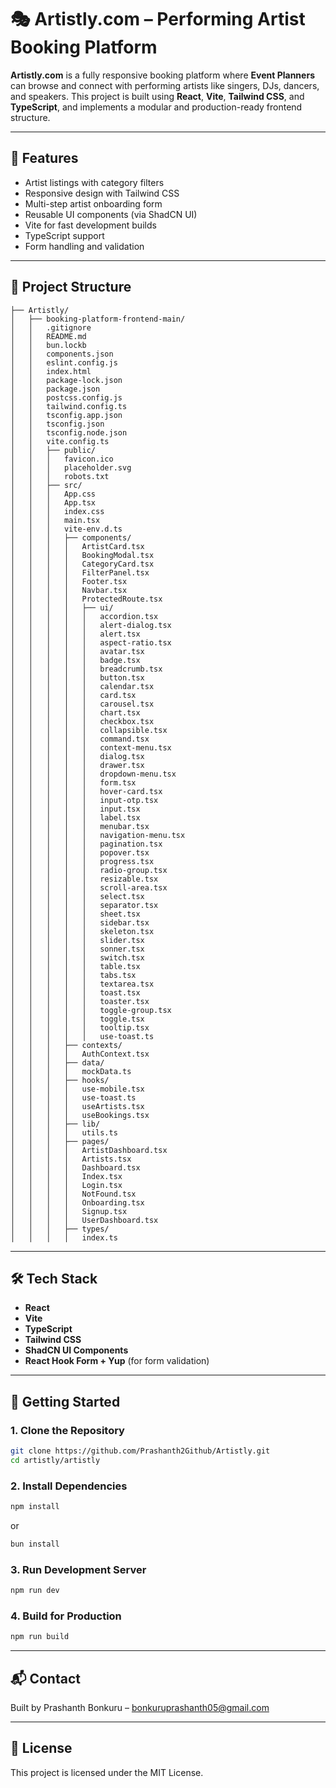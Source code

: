 
# 🎭 Artistly.com – Performing Artist Booking Platform

**Artistly.com** is a fully responsive booking platform where **Event Planners** can browse and connect with performing artists like singers, DJs, dancers, and speakers. This project is built using **React**, **Vite**, **Tailwind CSS**, and **TypeScript**, and implements a modular and production-ready frontend structure.

---

## 🚀 Features

- Artist listings with category filters
- Responsive design with Tailwind CSS
- Multi-step artist onboarding form
- Reusable UI components (via ShadCN UI)
- Vite for fast development builds
- TypeScript support
- Form handling and validation

---

## 📁 Project Structure

```
├── Artistly/
│   ├── booking-platform-frontend-main/
│   │   .gitignore
│   │   README.md
│   │   bun.lockb
│   │   components.json
│   │   eslint.config.js
│   │   index.html
│   │   package-lock.json
│   │   package.json
│   │   postcss.config.js
│   │   tailwind.config.ts
│   │   tsconfig.app.json
│   │   tsconfig.json
│   │   tsconfig.node.json
│   │   vite.config.ts
│   │   ├── public/
│   │   │   favicon.ico
│   │   │   placeholder.svg
│   │   │   robots.txt
│   │   ├── src/
│   │   │   App.css
│   │   │   App.tsx
│   │   │   index.css
│   │   │   main.tsx
│   │   │   vite-env.d.ts
│   │   │   ├── components/
│   │   │   │   ArtistCard.tsx
│   │   │   │   BookingModal.tsx
│   │   │   │   CategoryCard.tsx
│   │   │   │   FilterPanel.tsx
│   │   │   │   Footer.tsx
│   │   │   │   Navbar.tsx
│   │   │   │   ProtectedRoute.tsx
│   │   │   │   ├── ui/
│   │   │   │   │   accordion.tsx
│   │   │   │   │   alert-dialog.tsx
│   │   │   │   │   alert.tsx
│   │   │   │   │   aspect-ratio.tsx
│   │   │   │   │   avatar.tsx
│   │   │   │   │   badge.tsx
│   │   │   │   │   breadcrumb.tsx
│   │   │   │   │   button.tsx
│   │   │   │   │   calendar.tsx
│   │   │   │   │   card.tsx
│   │   │   │   │   carousel.tsx
│   │   │   │   │   chart.tsx
│   │   │   │   │   checkbox.tsx
│   │   │   │   │   collapsible.tsx
│   │   │   │   │   command.tsx
│   │   │   │   │   context-menu.tsx
│   │   │   │   │   dialog.tsx
│   │   │   │   │   drawer.tsx
│   │   │   │   │   dropdown-menu.tsx
│   │   │   │   │   form.tsx
│   │   │   │   │   hover-card.tsx
│   │   │   │   │   input-otp.tsx
│   │   │   │   │   input.tsx
│   │   │   │   │   label.tsx
│   │   │   │   │   menubar.tsx
│   │   │   │   │   navigation-menu.tsx
│   │   │   │   │   pagination.tsx
│   │   │   │   │   popover.tsx
│   │   │   │   │   progress.tsx
│   │   │   │   │   radio-group.tsx
│   │   │   │   │   resizable.tsx
│   │   │   │   │   scroll-area.tsx
│   │   │   │   │   select.tsx
│   │   │   │   │   separator.tsx
│   │   │   │   │   sheet.tsx
│   │   │   │   │   sidebar.tsx
│   │   │   │   │   skeleton.tsx
│   │   │   │   │   slider.tsx
│   │   │   │   │   sonner.tsx
│   │   │   │   │   switch.tsx
│   │   │   │   │   table.tsx
│   │   │   │   │   tabs.tsx
│   │   │   │   │   textarea.tsx
│   │   │   │   │   toast.tsx
│   │   │   │   │   toaster.tsx
│   │   │   │   │   toggle-group.tsx
│   │   │   │   │   toggle.tsx
│   │   │   │   │   tooltip.tsx
│   │   │   │   │   use-toast.ts
│   │   │   ├── contexts/
│   │   │   │   AuthContext.tsx
│   │   │   ├── data/
│   │   │   │   mockData.ts
│   │   │   ├── hooks/
│   │   │   │   use-mobile.tsx
│   │   │   │   use-toast.ts
│   │   │   │   useArtists.tsx
│   │   │   │   useBookings.tsx
│   │   │   ├── lib/
│   │   │   │   utils.ts
│   │   │   ├── pages/
│   │   │   │   ArtistDashboard.tsx
│   │   │   │   Artists.tsx
│   │   │   │   Dashboard.tsx
│   │   │   │   Index.tsx
│   │   │   │   Login.tsx
│   │   │   │   NotFound.tsx
│   │   │   │   Onboarding.tsx
│   │   │   │   Signup.tsx
│   │   │   │   UserDashboard.tsx
│   │   │   ├── types/
│   │   │   │   index.ts
```

---

## 🛠️ Tech Stack

- **React**
- **Vite**
- **TypeScript**
- **Tailwind CSS**
- **ShadCN UI Components**
- **React Hook Form + Yup** (for form validation)

---

## 🧪 Getting Started

### 1. Clone the Repository

```bash
git clone https://github.com/Prashanth2Github/Artistly.git
cd artistly/artistly
```

### 2. Install Dependencies

```bash
npm install
```

or

```bash
bun install
```

### 3. Run Development Server

```bash
npm run dev
```

### 4. Build for Production

```bash
npm run build
```

---

## 📬 Contact

Built by Prashanth Bonkuru – bonkuruprashanth05@gmail.com

---

## 📄 License

This project is licensed under the MIT License.
